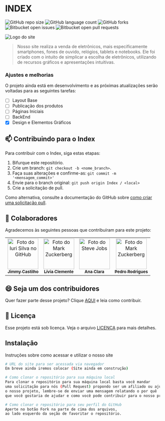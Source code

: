 # INDEX

![GitHub repo size](https://img.shields.io/github/repo-size/jimmyadmsenior/Index?style=for-the-badge)
![GitHub language count](https://img.shields.io/github/languages/count/jimmyadmsenior/Index?style=for-the-badge)
![GitHub forks](https://img.shields.io/github/forks/jimmyadmsenior/Index?style=for-the-badge)
![Bitbucket open issues](https://img.shields.io/bitbucket/issues/jimmyadmsenior/Index?style=for-the-badge)
![Bitbucket open pull requests](https://img.shields.io/bitbucket/pr-raw/jimmyadmsenior/Index?style=for-the-badge)

<img src="https://github.com/user-attachments/assets/b518b347-90f9-4936-918b-443cdacc9197" alt="Logo do site">

> Nosso site realiza a venda de eletrônicos, mais especificamente smartphones, fones de ouvido, relógios, tablets e notebooks. Ele foi criado com o intuito de simplicar a escolha de eletrônicos, utilizando de recursos gráficos e apresentações intuitivas.

### Ajustes e melhorias

O projeto ainda está em desenvolvimento e as próximas atualizações serão voltadas para as seguintes tarefas:

- [ ] Layout Base
- [ ] Publicação dos produtos
- [ ] Páginas Iniciais
- [ ] BackEnd
- [x] Design e Elementos Gráficos

## 📫 Contribuindo para o Index

Para contribuir com o Index, siga estas etapas:

1. Bifurque este repositório.
2. Crie um branch: `git checkout -b <nome_branch>`.
3. Faça suas alterações e confirme-as: `git commit -m '<mensagem_commit>'`
4. Envie para o branch original: `git push origin Index / <local>`
5. Crie a solicitação de pull.

Como alternativa, consulte a documentação do GitHub sobre [como criar uma solicitação pull](https://help.github.com/en/github/collaborating-with-issues-and-pull-requests/creating-a-pull-request).

## 🤝 Colaboradores

Agradecemos às seguintes pessoas que contribuíram para este projeto:

<table>
  <tr>
    <td align="center">
      <a href="#" title="defina o título do link">
        <img src="https://avatars.githubusercontent.com/u/142106079?v=4" width="100px;" alt="Foto do Iuri Silva no GitHub"/><br>
        <sub>
          <b>Jimmy Castilho</b>
        </sub>
      </a>
    </td>
    <td align="center">
      <a href="#" title="defina o título do link">
        <img src="https://avatars.githubusercontent.com/u/173830808?v=4" width="100px;" alt="Foto do Mark Zuckerberg"/><br>
        <sub>
          <b>Lívia Clemente</b>
        </sub>
      </a>
    </td>
    <td align="center">
      <a href="#" title="defina o título do link">
        <img src="https://avatars.githubusercontent.com/u/173830871?v=4" width="100px;" alt="Foto do Steve Jobs"/><br>
        <sub>
          <b>Ana Clara</b>
        </sub>
      </a>
    </td>
        <td align="center">
      <a href="#" title="defina o título do link">
        <img src="https://avatars.githubusercontent.com/u/173830932?v=4" width="100px;" alt="Foto do Mark Zuckerberg"/><br>
        <sub>
          <b>Pedro Rodrigues</b>
        </sub>
      </a>
    </td>
  </tr>
</table>

## 😄 Seja um dos contribuidores

Quer fazer parte desse projeto? Clique [AQUI](TUTORIAL.md) e leia como contribuir.

## 📝 Licença

Esse projeto está sob licença. Veja o arquivo [LICENÇA](LICENSE) para mais detalhes.


## Instalação

Instruções sobre como acessar e utilizar o nosso site

```bash
# URL do site para ser acessada via navegador
Em breve ainda iremos colocar (Site ainda em construção)

# Como clonar o repositório para sua máquina local
Para clonar o repositório para sua máquina local basta você mandar
uma solicitação para nós (Pull Request) propondo ser um afiliado ou ajudante para
o nosso projeto, lembre-se de enviar uma mensagem relatando o por quê
que você gostaria de ajudar e como você pode contribuir para o nosso projeto.

# Como clonar o repositório para seu perfil do GitHub
Aperte no botão Fork na parte de cima dos arquivos,
ao lado esquerdo da seção de favoritar o repositório.
